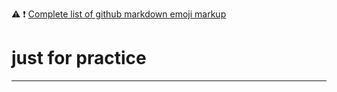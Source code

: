 :warning: :exclamation: [Complete list of github markdown emoji markup](https://gist.github.com/rxaviers/7360908)
# just for practice
---
